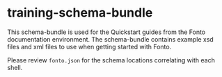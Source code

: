 # training-schema-bundle
This schema-bundle is used for the Quickstart guides from the Fonto documentation environment. The schema-bundle contains example xsd files and xml files to use when getting started with Fonto.

Please review `fonto.json` for the schema locations correlating with each shell.
